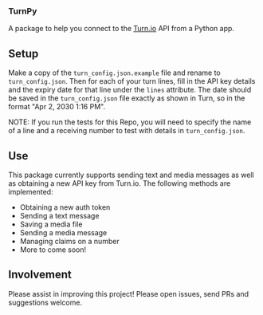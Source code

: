 ### TurnPy

A package to help you connect to the [Turn.io](https://whatsapp.turn.io/docs/category/turn-api) API from a Python app.

## Setup

Make a copy of the `turn_config.json.example` file and rename to `turn_config.json`. Then for each of your turn lines, fill in the API key details and the expiry date for that line under the `lines` attribute. The date should be saved in the `turn_config.json` file exactly as shown in Turn, so in the format "Apr 2, 2030 1:16 PM".

NOTE: If you run the tests for this Repo, you will need to specify the name of a line and a receiving number to test with details in `turn_config.json`.

## Use

This package currently supports sending text and media messages as well as obtaining a new API key from Turn.io. The following methods are implemented:

* Obtaining a new auth token
* Sending a text message
* Saving a media file
* Sending a media message
* Managing claims on a number
* More to come soon!

## Involvement

Please assist in improving this project! Please open issues, send PRs and suggestions welcome.
